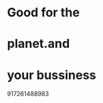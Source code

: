 <h1 className='uppercase font-bold text-[7vw] pt-10'>Good for the</h1>
        <h1 className='uppercase font-bold text-[7vw] pt-10'>planet.and</h1>
        <h1 className='uppercase font-bold text-[7vw] pt-10'>your bussiness</h1>





917261488983



